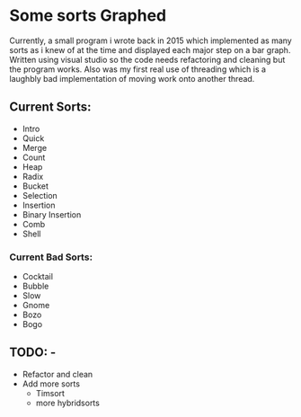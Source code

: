 # Some sorts Graphed

Currently, a small program i wrote back in 2015 which implemented as many sorts as i knew of at the time and displayed each major step on a bar graph.
Written using visual studio so the code needs refactoring and cleaning but the program works. Also was my first real use of threading which is a laughbly bad
implementation of moving work onto another thread.

## Current Sorts:

* Intro
* Quick
* Merge
* Count
* Heap
* Radix
* Bucket
* Selection
* Insertion
* Binary Insertion
* Comb
* Shell

### Current Bad Sorts:

* Cocktail
* Bubble
* Slow
* Gnome
* Bozo
* Bogo
    
## TODO: -
    
* Refactor and clean
* Add more sorts
  * Timsort
  * more hybridsorts
    